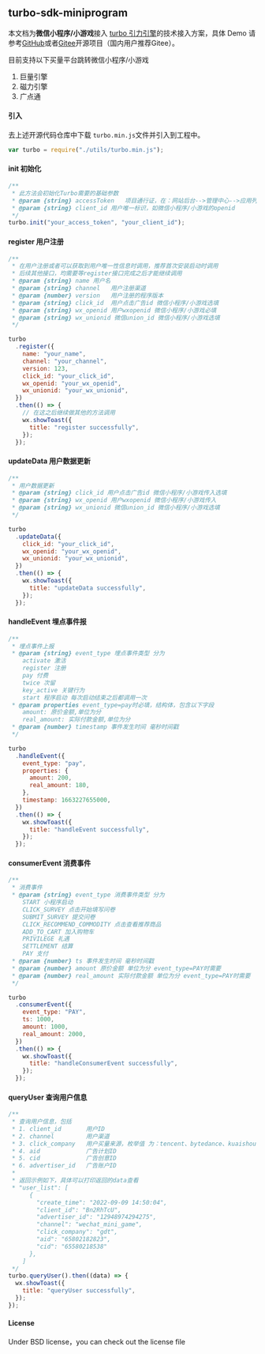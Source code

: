 ## turbo-sdk-miniprogram

本文档为**微信小程序/小游戏**接入 [turbo 引力引擎](https://gravity-engine.com/)的技术接入方案，具体 Demo 请参考[GitHub](https://github.com/GravityInfinite/Turbo-MiniProgram-Demo)或者[Gitee](https://gitee.com/GravityInfinite/Turbo-MiniProgram-Demo)开源项目（国内用户推荐Gitee）。

目前支持以下买量平台跳转微信小程序/小游戏

1. 巨量引擎
2. 磁力引擎
3. 广点通

#### 引入

去上述开源代码仓库中下载 `turbo.min.js`文件并引入到工程中。

```javascript
var turbo = require("./utils/turbo.min.js");
```

#### init 初始化

```javascript
/**
 * 此方法会初始化Turbo需要的基础参数
 * @param {string} accessToken   项目通行证，在：网站后台-->管理中心-->应用列表中找到Access Token列 复制（首次使用可能需要先新增应用）
 * @param {string} client_id 用户唯一标识，如微信小程序/小游戏的openid
 */
turbo.init("your_access_token", "your_client_id");
```

#### register 用户注册

```javascript
/**
 * 在用户注册或者可以获取到用户唯一性信息时调用，推荐首次安装启动时调用
 * 后续其他接口，均需要等register接口完成之后才能继续调用
 * @param {string} name 用户名
 * @param {string} channel   用户注册渠道
 * @param {number} version   用户注册的程序版本
 * @param {string} click_id  用户点击广告id 微信小程序/小游戏选填
 * @param {string} wx_openid 用户wxopenid 微信小程序/小游戏必填
 * @param {string} wx_unionid 微信union_id 微信小程序/小游戏选填
 */

turbo
  .register({
    name: "your_name",
    channel: "your_channel",
    version: 123,
    click_id: "your_click_id",
    wx_openid: "your_wx_openid",
    wx_unionid: "your_wx_unionid",
  })
  .then(() => {
    // 在这之后继续做其他的方法调用
    wx.showToast({
      title: "register successfully",
    });
  });
```

#### updateData 用户数据更新

```javascript
/**
 * 用户数据更新
 * @param {string} click_id 用户点击广告id 微信小程序/小游戏传入选填
 * @param {string} wx_openid 用户wxopenid 微信小程序/小游戏传入
 * @param {string} wx_unionid 微信union_id 微信小程序/小游戏选填
 */

turbo
  .updateData({
    click_id: "your_click_id",
    wx_openid: "your_wx_openid",
    wx_unionid: "your_wx_unionid",
  })
  .then(() => {
    wx.showToast({
      title: "updateData successfully",
    });
  });
```

#### handleEvent 埋点事件报

```javascript
/**
 * 埋点事件上报
 * @param {string} event_type 埋点事件类型 分为
    activate 激活
    register 注册
    pay 付费
    twice 次留
    key_active 关键行为
    start 程序启动 每次启动结束之后都调用一次
 * @param properties event_type=pay时必填，结构体，包含以下字段
    amount: 原价金额,单位为分
    real_amount: 实际付款金额,单位为分
 * @param {number} timestamp 事件发生时间 毫秒时间戳
 */

turbo
  .handleEvent({
    event_type: "pay",
    properties: {
      amount: 200,
      real_amount: 180,
    },
    timestamp: 1663227655000,
  })
  .then(() => {
    wx.showToast({
      title: "handleEvent successfully",
    });
  });
```

#### consumerEvent 消费事件

```javascript
/**
 * 消费事件
 * @param {string} event_type 消费事件类型 分为
    START 小程序启动
    CLICK_SURVEY 点击开始填写问卷
    SUBMIT_SURVEY 提交问卷
    CLICK_RECOMMEND_COMMODITY 点击查看推荐商品
    ADD_TO_CART 加入购物车
    PRIVILEGE 礼遇
    SETTLEMENT 结算
    PAY 支付
 * @param {number} ts 事件发生时间 毫秒时间戳
 * @param {number} amount 原价金额 单位为分 event_type=PAY时需要
 * @param {number} real_amount 实际付款金额 单位为分 event_type=PAY时需要
 */

turbo
  .consumerEvent({
    event_type: "PAY",
    ts: 1000,
    amount: 1000,
    real_amount: 2000,
  })
  .then(() => {
    wx.showToast({
      title: "handleConsumerEvent successfully",
    });
  });
```

#### queryUser 查询用户信息

```javascript
/**
 * 查询用户信息，包括
 * 1. client_id       用户ID
 * 2. channel         用户渠道
 * 3. click_company   用户买量来源，枚举值 为：tencent、bytedance、kuaishou  为空则为自然量用户
 * 4. aid             广告计划ID
 * 5. cid             广告创意ID
 * 6. advertiser_id   广告账户ID
 * 
 * 返回示例如下，具体可以打印返回的data查看
 * "user_list": [
      {
        "create_time": "2022-09-09 14:50:04",
        "client_id": "Bn2RhTcU",
        "advertiser_id": "12948974294275",
        "channel": "wechat_mini_game",
        "click_company": "gdt",
        "aid": "65802182823",
        "cid": "65580218538"
      },
    ]
 */
turbo.queryUser().then((data) => {
  wx.showToast({
    title: "queryUser successfully",
  });
});
```

#### License

Under BSD license，you can check out the license file
